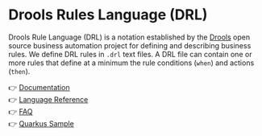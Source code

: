 # Drools Rules Language (DRL)

Drools Rule Language (DRL) is a notation established by the [Drools](https://www.drools.org/) open source business automation project for defining and describing business rules. We define DRL rules in `.drl` text files. A DRL file can contain one or more rules that define at a minimum the rule conditions (`when`) and actions (`then`).

👉 [Documentation](https://docs.drools.org/latest/drools-docs/drools/introduction/index.html)<br>
👉 [Language Reference](https://docs.drools.org/latest/drools-docs/drools/language-reference/index.html)<br>
👉 [FAQ](FAQ.md) <br>
👉 [Quarkus Sample](quarkus-drools-sample)
